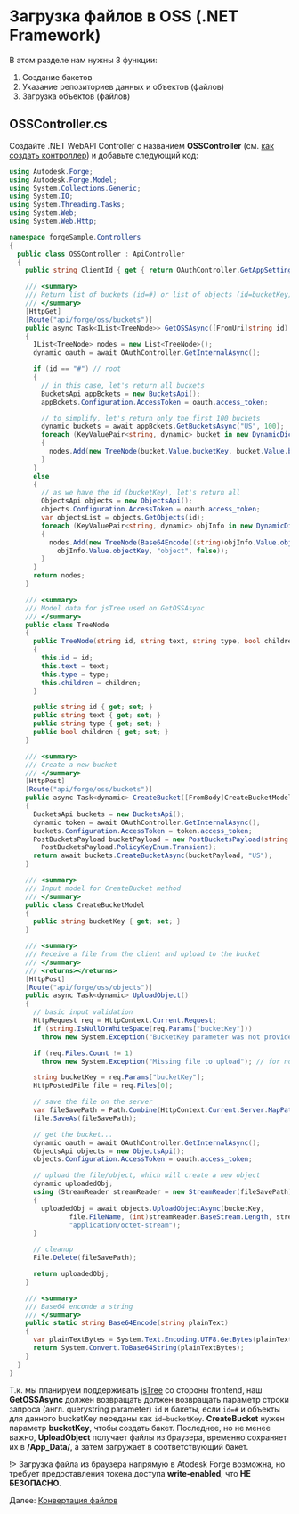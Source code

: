 # Загрузка файлов в OSS (.NET Framework)

В этом разделе нам нужны 3 функции:

1. Создание бакетов
2. Указание репозиториев данных и объектов (файлов)
3. Загрузка объектов (файлов)

## OSSController.cs

Создайте .NET WebAPI Controller с названием **OSSController** (см. [как создать контроллер](environment/setup/net_controller)) и добавьте следующий код:

```csharp
using Autodesk.Forge;
using Autodesk.Forge.Model;
using System.Collections.Generic;
using System.IO;
using System.Threading.Tasks;
using System.Web;
using System.Web.Http;

namespace forgeSample.Controllers
{
  public class OSSController : ApiController
  {
    public string ClientId { get { return OAuthController.GetAppSetting("FORGE_CLIENT_ID").ToLower(); } }

    /// <summary>
    /// Return list of buckets (id=#) or list of objects (id=bucketKey)
    /// </summary>
    [HttpGet]
    [Route("api/forge/oss/buckets")]
    public async Task<IList<TreeNode>> GetOSSAsync([FromUri]string id)
    {
      IList<TreeNode> nodes = new List<TreeNode>();
      dynamic oauth = await OAuthController.GetInternalAsync();

      if (id == "#") // root
      {
        // in this case, let's return all buckets
        BucketsApi appBckets = new BucketsApi();
        appBckets.Configuration.AccessToken = oauth.access_token;

        // to simplify, let's return only the first 100 buckets
        dynamic buckets = await appBckets.GetBucketsAsync("US", 100);
        foreach (KeyValuePair<string, dynamic> bucket in new DynamicDictionaryItems(buckets.items))
        {
          nodes.Add(new TreeNode(bucket.Value.bucketKey, bucket.Value.bucketKey.Replace(ClientId + "-", string.Empty), "bucket", true));
        }
      }
      else
      {
        // as we have the id (bucketKey), let's return all 
        ObjectsApi objects = new ObjectsApi();
        objects.Configuration.AccessToken = oauth.access_token;
        var objectsList = objects.GetObjects(id);
        foreach (KeyValuePair<string, dynamic> objInfo in new DynamicDictionaryItems(objectsList.items))
        {
          nodes.Add(new TreeNode(Base64Encode((string)objInfo.Value.objectId), 
            objInfo.Value.objectKey, "object", false));
        }
      }
      return nodes;
    }

    /// <summary>
    /// Model data for jsTree used on GetOSSAsync
    /// </summary>
    public class TreeNode
    {
      public TreeNode(string id, string text, string type, bool children)
      {
        this.id = id;
        this.text = text;
        this.type = type;
        this.children = children;
      }

      public string id { get; set; }
      public string text { get; set; }
      public string type { get; set; }
      public bool children { get; set; }
    }

    /// <summary>
    /// Create a new bucket 
    /// </summary>
    [HttpPost]
    [Route("api/forge/oss/buckets")]
    public async Task<dynamic> CreateBucket([FromBody]CreateBucketModel bucket)
    {
      BucketsApi buckets = new BucketsApi();
      dynamic token = await OAuthController.GetInternalAsync();
      buckets.Configuration.AccessToken = token.access_token;
      PostBucketsPayload bucketPayload = new PostBucketsPayload(string.Format("{0}-{1}", ClientId, bucket.bucketKey.ToLower()), null,
        PostBucketsPayload.PolicyKeyEnum.Transient);
      return await buckets.CreateBucketAsync(bucketPayload, "US");
    }

    /// <summary>
    /// Input model for CreateBucket method
    /// </summary>
    public class CreateBucketModel
    {
      public string bucketKey { get; set; }
    }

    /// <summary>
    /// Receive a file from the client and upload to the bucket
    /// </summary>
    /// <returns></returns>
    [HttpPost]
    [Route("api/forge/oss/objects")]
    public async Task<dynamic> UploadObject()
    {
      // basic input validation
      HttpRequest req = HttpContext.Current.Request;
      if (string.IsNullOrWhiteSpace(req.Params["bucketKey"]))
        throw new System.Exception("BucketKey parameter was not provided.");

      if (req.Files.Count != 1)
        throw new System.Exception("Missing file to upload"); // for now, let's support just 1 file at a time

      string bucketKey = req.Params["bucketKey"];
      HttpPostedFile file = req.Files[0];

      // save the file on the server
      var fileSavePath = Path.Combine(HttpContext.Current.Server.MapPath("~/App_Data"), file.FileName);
      file.SaveAs(fileSavePath);

      // get the bucket...
      dynamic oauth = await OAuthController.GetInternalAsync();
      ObjectsApi objects = new ObjectsApi();
      objects.Configuration.AccessToken = oauth.access_token;

      // upload the file/object, which will create a new object
      dynamic uploadedObj;
      using (StreamReader streamReader = new StreamReader(fileSavePath))
      {
        uploadedObj = await objects.UploadObjectAsync(bucketKey,
               file.FileName, (int)streamReader.BaseStream.Length, streamReader.BaseStream,
               "application/octet-stream");
      }

      // cleanup
      File.Delete(fileSavePath);

      return uploadedObj;
    }

    /// <summary>
    /// Base64 enconde a string
    /// </summary>
    public static string Base64Encode(string plainText)
    {
      var plainTextBytes = System.Text.Encoding.UTF8.GetBytes(plainText);
      return System.Convert.ToBase64String(plainTextBytes);
    }
  }
}
```

Т.к. мы планируем поддерживать [jsTree](https://www.jstree.com/) со стороны frontend, наш **GetOSSAsync** должен возвращать должен возвращать параметр строки запроса (англ. querystring parameter) `id` и бакеты, если `id=#` и объекты для данного bucketKey переданы как `id=bucketKey`. **CreateBucket** нужен параметр **bucketKey**, чтобы создать бакет. Последнее, но не менее важно, **UploadObject** получает файлы из браузера, временно сохраняет их в **/App_Data/**, а затем загружает в соответствующий бакет. 

!> Загрузка файла из браузера напрямую в Atodesk Forge возможна, но требует предоставления токена доступа **write-enabled**, что **НЕ БЕЗОПАСНО**. 

Далее: [Конвертация файлов](modelderivative/translate/)

